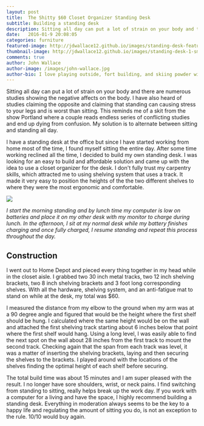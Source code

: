 ```yaml
---
layout: post
title:  The Shitty $60 Closet Organizer Standing Desk
subtitle: Building a standing desk
description: Sitting all day can put a lot of strain on your body and there are numerous studies showing the negative affects on the body.  I have also heard of studies claiming the opposite and claiming that standing can causing stress to your legs and is worst than sitting. 
date:   2016-01-9 20:08:05
categories: furniture
featured-image: http://jdwallace12.github.io/images/standing-desk-featured.jpg
thumbnail-image: http://jdwallace12.github.io/images/standing-desk-1-small.jpg
comments: true
author: John Wallace
author-image: /images/john-wallace.jpg
author-bio: I love playing outside, fort building, and skiing powder with my wife and dog.  Currently a front end devloper at AppNeta.
---
```

Sitting all day can put a lot of strain on your body and there are numerous studies showing the negative affects on the body.  I have also heard of studies claiming the opposite and claiming that standing can causing stress to your legs and is worst than sitting.  This reminds me of  a skit from the show Portland where a couple reads endless series of conflicting studies and end up dying from confusion.  My solution is to alternate between sitting and standing all day. 

I have a standing desk at the office but since I have started working from home most of the time, I found myself sitting the entire day.  After some time working reclined all the time, I decided to build my own standing desk.  I was looking for an easy to build and affordable solution and came up with the idea to use a closet organizer for the desk.  I don't fully trust my carpentry skills,  which attracted me to using shelving system that uses a track.  It made it very easy to position the heights of the the two different shelves to where they were the most ergonomic and comfortable. 

<img src="http://jdwallace12.github.io/images/standing-desk-2.jpg">
 
 *I start the morning standing and by lunch time my computer is low on batteries and place it on my other desk with my monitor to charge during lunch.  In the afternoon, I sit at my normal desk while my battery finishes charging and once fully charged, I resume standing and repeat this process throughout the day.*

<h2>Construction</h2>
I went out to Home Depot and pieced every thing together in my head while in the closet aisle.  I grabbed two 30 inch metal tracks, two 12 inch shelving brackets, two 8 inch shelving brackets and 3 foot long corresponding shelves.  With all the hardware, shelving system, and an anti-fatigue mat to stand on while at the desk, my total was $60.

I measured the distance from my elbow to the ground when my arm was at a 90 degree angle and figured that would be the height where the first shelf should be hung.  I calculated where the same height would be on the wall and attached the first shelving track starting about 6 inches below that point where the first shelf would hang.  Using a long level, I was easily able to find the next spot on the wall about 28 inches from the first track to mount the second track.  Checking again that the span from each track was level, it was a matter of inserting the shelving brackets, laying and then securing the shelves to the brackets.  I played  around with the locations of the shelves finding the optimal height of each shelf before securing.

The total build time was about 15 minutes and I am super pleased with the result.  I no longer have sore shoulders, wrist, or neck pains.  I find switching from standing to sitting, really helps break up the work day.  If you work with a computer for a living and have the space, I highly recommend building a standing desk.  Everything in moderation always seems to be the key to a happy life and regulating the amount of sitting you do, is not an exception to the rule.  10/10 would buy again.   


